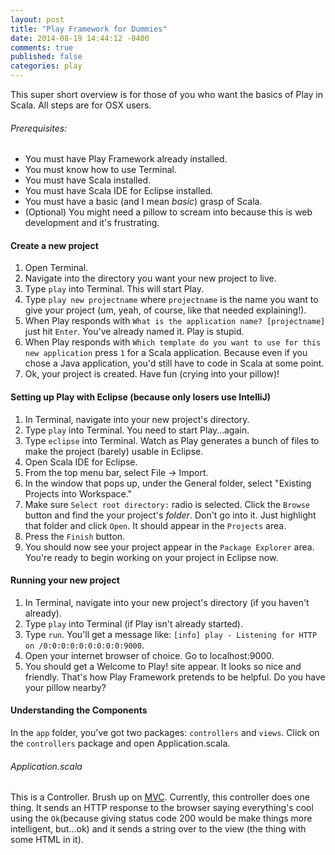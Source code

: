 ```yaml
---
layout: post
title: "Play Framework for Dummies"
date: 2014-08-19 14:44:12 -0400
comments: true
published: false
categories: play
---
```

This super short overview is for those of you who want the basics of Play in Scala. All steps are for OSX users.

###### Prerequisites: ######
* You must have Play Framework already installed.
* You must know how to use Terminal.
* You must have Scala installed.
* You must have Scala IDE for Eclipse installed.
* You must have a basic (and I mean _basic_) grasp of Scala.
* (Optional) You might need a pillow to scream into because this is web development and it's frustrating.

#### Create a new project ####
1. Open Terminal.
2. Navigate into the directory you want your new project to live.
3. Type `play` into Terminal. This will start Play.
4. Type `play new projectname` where `projectname` is the name you want to give your project (um, yeah, of course, like that needed explaining!).
5. When Play responds with `What is the application name? [projectname]` just hit `Enter`. You've already named it. Play is stupid.
6. When Play responds with `Which template do you want to use for this new application` press `1` for a Scala application. Because even if you chose a Java application, you'd still have to code in Scala at some point.
7. Ok, your project is created. Have fun (crying into your pillow)!

#### Setting up Play with Eclipse (because only losers use IntelliJ) ####
1. In Terminal, navigate into your new project's directory.
2. Type `play` into Terminal. You need to start Play…again.
3. Type `eclipse` into Terminal. Watch as Play generates a bunch of files to make the project (barely) usable in Eclipse.
4. Open Scala IDE for Eclipse.
5. From the top menu bar, select File -> Import.
6. In the window that pops up, under the General folder, select "Existing Projects into Workspace."
7. Make sure `Select root directory:` radio is selected. Click the `Browse` button and find the your project's _folder_. Don't go into it. Just highlight that folder and click `Open`. It should appear in the `Projects` area.
8. Press the `Finish` button.
9. You should now see your project appear in the `Package Explorer` area. You're ready to begin working on your project in Eclipse now.

#### Running your new project ####
1. In Terminal, navigate into your new project's directory (if you haven't already).
2. Type `play` into Terminal (if Play isn't already started).
3. Type `run`. You'll get a message like: ` [info] play - Listening for HTTP on /0:0:0:0:0:0:0:0:0:9000 `.
4. Open your internet browser of choice. Go to localhost:9000.
5. You should get a Welcome to Play! site appear. It looks so nice and friendly. That's how Play Framework pretends to be helpful. Do you have your pillow nearby?

#### Understanding the Components ####
In the `app` folder, you've got two packages: `controllers` and `views`. Click on the `controllers` package and open Application.scala.

###### Application.scala ######
This is a Controller. Brush up on [MVC](http://en.wikipedia.org/wiki/Model%E2%80%93view%E2%80%93controller). Currently, this controller does one thing. It sends an HTTP response to the browser saying everything's cool using the `Ok`(because giving status code 200 would be make things more intelligent, but…ok) and it sends a string over to the view (the thing with some HTML in it). 
